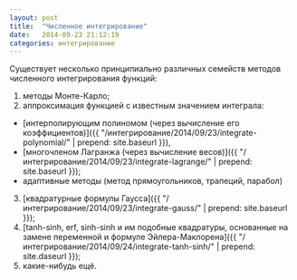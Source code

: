 ```yaml
---
layout: post
title:  "Численное интегрирование"
date:   2014-09-23 21:12:19
categories: интегрирование
---
```


Существует несколько принципиально различных семейств методов численного
интегрирования функций:

1. методы Монте-Карло;
2. аппроксимация функцией с известным значением интеграла:
  + [интерполирующим полиномом (через вычисление его коэффициентов)]({{ "/интегрирование/2014/09/23/integrate-polynomial/" | prepend: site.baseurl }}),
  + [многочленом Лагранжа (через вычисление весов)]({{ "/интегрирование/2014/09/23/integrate-lagrange/" | prepend: site.baseurl }});
  + адаптивные методы (метод прямоугольников, трапеций, парабол)
3. [квадратурные формулы Гаусса]({{ "/интегрирование/2014/09/23/integrate-gauss/" | prepend: site.baseurl }});
4. [tanh-sinh, erf, sinh-sinh и им подобные квадратуры, основанные на замене
   переменной и формуле Эйлера-Маклорена]({{ "/интегрирование/2014/09/24/integrate-tanh-sinh/" | prepend: site.daseurl }});
5. какие-нибудь ещё.



